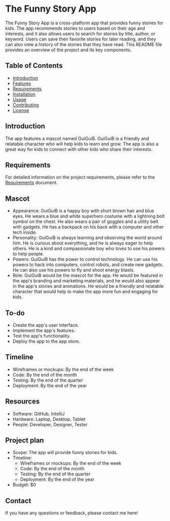 # The Funny Story App

The Funny Story App is a cross-platform app that provides funny stories for kids. The app recommends stories to users based on their age and interests, and it also allows users to search for stories by title, author, or keyword. Users can save their favorite stories for later reading, and they can also view a history of the stories that they have read.
This README file provides an overview of the project and its key components.

## Table of Contents
- [Introduction](#introduction)
- [Features](#features)
- [Requirements](#requirements)
- [Installation](#installation)
- [Usage](#usage)
- [Contributing](#contributing)
- [License](#license)

## Introduction
The app features a mascot named GuiGuiB. GuiGuiB is a friendly and relatable character who will help kids to learn and grow. The app is also a great way for kids to connect with other kids who share their interests.

## Requirements
For detailed information on the project requirements, please refer to the [Requirements](1%20-%20Requirements%20Gathering/requirements.md) document.

## Mascot
* Appearance: GuiGuiB is a happy boy with short brown hair and blue eyes. He wears a blue and white superhero costume with a lightning bolt symbol on the chest. He also wears a pair of goggles and a utility belt with gadgets. He has a backpack on his back with a computer and other tech inside.
* Personality: GuiGuiB is always learning and observing the world around him. He is curious about everything, and he is always eager to help others. He is a kind and compassionate boy who loves to use his powers to help people.
* Powers: GuiGuiB has the power to control technology. He can use his powers to hack into computers, control robots, and create new gadgets. He can also use his powers to fly and shoot energy blasts.
* Role: GuiGuiB would be the mascot for the app. He would be featured in the app's branding and marketing materials, and he would also appear in the app's stories and animations. He would be a friendly and relatable character that would help to make the app more fun and engaging for kids.

## To-do
* Create the app's user interface.
* Implement the app's features.
* Test the app's functionality.
* Deploy the app to the app store.

## Timeline
* Wireframes or mockups: By the end of the week
* Code: By the end of the month
* Testing: By the end of the quarter
* Deployment: By the end of the year

## Resources
* Software: GitHub, IntelliJ
* Hardware: Laptop, Desktop, Tablet
* People: Developer, Designer, Tester

## Project plan
* Scope: The app will provide funny stories for kids.
* Timeline:
    * Wireframes or mockups: By the end of the week
    * Code: By the end of the month
    * Testing: By the end of the quarter
    * Deployment: By the end of the year
* Budget: \$0

## Contact
If you have any questions or feedback, please contact me here!
